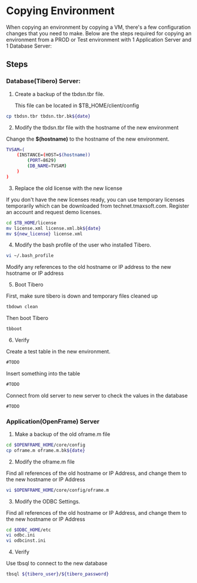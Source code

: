 # Copying Environment

When copying an environment by copying a VM, there's a few configuration changes that you need to make. Below are the steps required for copying an environment from a PROD or Test environment with 1 Application Server and 1 Database Server:

## Steps

### Database(Tibero) Server:

1. Create a backup of the tbdsn.tbr file.

	This file can be located in $TB_HOME/client/config

```bash
cp tbdsn.tbr tbdsn.tbr.bk${date}
```

2. Modify the tbdsn.tbr file with the hostname of the new environment

Change the **$(hostname)** to the hostname of the new environment.

```bash
TVSAM=(
	(INSTANCE=(HOST=$(hostname))
		(PORT=8629)
		(DB_NAME=TVSAM)
	)
)
```

3. Replace the old license with the new license

If you don't have the new licenses ready, you can use temporary licenses temporarily which can be downloaded from technet.tmaxsoft.com. Register an account and request demo licenses.

```bash
cd $TB_HOME/license
mv license.xml license.xml.bk${date}
mv ${new_license} license.xml
```

4. Modify the bash profile of the user who installed Tibero.

```bash
vi ~/.bash_profile
```

Modify any references to the old hostname or IP address to the new hsotname or IP address

5. Boot Tibero

First, make sure tibero is down and temporary files cleaned up

```bash
tbdown clean
```

Then boot Tibero

```bash
tbboot
```

6. Verify

Create a test table in the new environment.

```sql
#TODO
```

Insert something into the table

```sql
#TODO
```

Connect from old server to new server to check the values in the database

```sql
#TODO
```

### Application(OpenFrame) Server

1. Make a backup of the old oframe.m file

```bash
cd $OPENFRAME_HOME/core/config
cp oframe.m oframe.m.bk${date}
```

2. Modify the oframe.m file

Find all references of the old hostname or IP Address, and change them to the new hostname or IP Address

```bash
vi $OPENFRAME_HOME/core/config/oframe.m
```

3. Modify the ODBC Settings.

Find all references of the old hostname or IP Address, and change them to the new hostname or IP Address

```bash
cd $ODBC_HOME/etc
vi odbc.ini
vi odbcinst.ini
```

4. Verify

Use tbsql to connect to the new database

```bash
tbsql ${tibero_user}/${tibero_password}
```